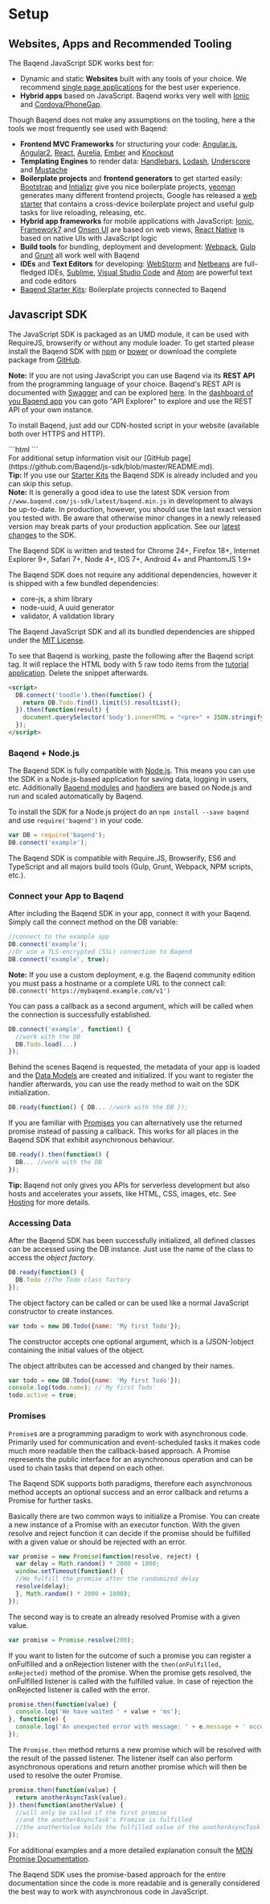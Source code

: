 # Setup

## Websites, Apps and Recommended Tooling

The Baqend JavaScript SDK works best for:

- Dynamic and static **Websites** built with any tools of your choice. We recommend [single page applications](https://en.wikipedia.org/wiki/Single-page_application) for the best user experience.
- **Hybrid apps** based on JavaScript. Baqend works very well with [Ionic](http://ionic.io/) and [Cordova/PhoneGap](https://cordova.apache.org/).

Though Baqend does not make any assumptions on the tooling, here a the tools we most frequently see used with Baqend:

- **Frontend MVC Frameworks** for structuring your code: [Angular.js](https://angularjs.org/), [Angular2](https://angular.io/), [React](https://facebook.github.io/react/), [Aurelia](http://aurelia.io/), [Ember](http://emberjs.com/) and [Knockout](http://knockoutjs.com/)
- **Templating Engines** to render data: [Handlebars](http://handlebarsjs.com/), [Lodash](https://lodash.com/), [Underscore](http://underscorejs.org/) and [Mustache](https://github.com/janl/mustache.js/)
- **Boilerplate projects** and **frontend generators** to get started easily: [Bootstrap](http://getbootstrap.com/) and [Intializr](http://www.initializr.com/) give you nice boilerplate projects, [yeoman](http://yeoman.io/) generates many different frontend projects, Google has released a [web starter](https://developers.google.com/web/tools/starter-kit/) that contains a cross-device boilerplate project and useful gulp tasks for live reloading, releasing, etc.
- **Hybrid app frameworks** for mobile applications with JavaScript: [Ionic](http://ionic.io/), [Framework7](http://framework7.io/) and [Onsen UI](https://onsen.io/) are based on web views, [React Native](https://facebook.github.io/react-native/) is based on native UIs with JavaScript logic
- **Build tools** for bundling, deployment and development: [Webpack](https://github.com/webpack/webpack), [Gulp](http://gulpjs.com/) and [Grunt](http://gruntjs.com/) all work well with Baqend
- **IDEs** and **Text Editors** for developing: [WebStorm](https://www.jetbrains.com/webstorm/) and [Netbeans](https://netbeans.org/) are full-fledged IDEs, [Sublime](https://www.sublimetext.com/), [Visual Studio Code](https://code.visualstudio.com) and [Atom](https://atom.io/) are powerful text and code editors
- [Baqend Starter Kits](/starters): Boilerplate projects connected to Baqend


## Javascript SDK

The JavaScript SDK is packaged as an UMD module, it can be used with RequireJS, browserify or without any module loader.
To get started please install the Baqend SDK with [npm](https://www.npmjs.com/package/baqend) or [bower](https://libraries.io/bower/baqend) or 
download the complete package from [GitHub](https://github.com/Baqend/js-sdk/releases/latest).

<div class="note"><strong>Note:</strong> If you are not using JavaScript you can use Baqend via its <b>REST API</b> from the programming language of your choice. Baqend's REST API is documented with <a href="http://swagger.io/">Swagger</a> and can be explored <a href="https://dashboard.baqend.com/swagger-ui/?url=https%3A%2F%2Ftoodle.app.baqend.com%2Fv1%2Fspec&#/crud">here</a>. In the <a href="https://dashboard.baqend.com/">dashboard of you Baqend app</a> you can goto "API Explorer" to explore and use the REST API of your own instance.</div>

To install Baqend, just add our CDN-hosted script in your website (available both over HTTPS and HTTP).
<div class="release">
```html
<script src="//www.baqend.com/js-sdk/latest/baqend.min.js"></script>
```
</div>
For additional setup information visit our [GitHub page](https://github.com/Baqend/js-sdk/blob/master/README.md).

<div class="tip"><strong>Tip:</strong>
If you use our <a href="./starters">Starter Kits</a> the Baqend SDK is already included and you can skip this setup.</div>

<div class="note"><strong>Note:</strong>
It is generally a good idea to use the latest SDK version from <code>//www.baqend.com/js-sdk/latest/baqend.min.js</code> in development to always be up-to-date. In production, however, you should use the last exact version you tested with. Be aware that otherwise minor changes in a newly released version may break parts of your production application. See our <a href="https://github.com/Baqend/js-sdk/blob/master/CHANGELOG.md">latest changes</a> to the SDK.</div>


The Baqend SDK is written and tested for Chrome 24+, Firefox 18+, Internet Explorer 9+, Safari 7+, Node 4+, IOS 7+, Android 4+ and PhantomJS 1.9+


The Baqend SDK does not require any additional dependencies, however it is shipped with a few bundled dependencies:

- core-js, a shim library
- node-uuid, A uuid generator
- validator, A validation library


The Baqend JavaScript SDK and all its bundled dependencies are shipped under the
[MIT License](https://github.com/Baqend/js-sdk/blob/master/LICENSE.md).

To see that Baqend is working, paste the following after the Baqend script tag. It will replace the HTML body with 5 raw todo items from the [tutorial application](https://www.baqend.com/tutorial.html). Delete the snippet afterwards.
```html
<script>
  DB.connect('toodle').then(function() {
    return DB.Todo.find().limit(5).resultList();
  }).then(function(result) {
    document.querySelector('body').innerHTML = "<pre>" + JSON.stringify(result, null, " ") + "</pre>";
  });
</script>
```

### Baqend + Node.js

The Baqend SDK is fully compatible with [Node.js](https://nodejs.org/en/). This means you can use the SDK in a Node.js-based application for saving data, logging in users, etc. Additionally [Baqend modules]() and [handlers]() are based on Node.js and run and scaled automatically by Baqend.

To install the SDK for a Node.js project do an `npm install --save baqend` and use `require('baqend')` in your code.

```js
var DB = require('baqend');
DB.connect('example');
```

The Baqend SDK is compatible with Require.JS, Browserify, ES6 and TypeScript and all majors build tools (Gulp, Grunt, Webpack, NPM scripts, etc.).

### Connect your App to Baqend

After including the Baqend SDK in your app, connect it with your Baqend. Simply call the connect
method on the DB variable:
```js
//connect to the example app
DB.connect('example');
//Or use a TLS-encrypted (SSL) connection to Baqend
DB.connect('example', true);
```

<div class="note"><strong>Note:</strong> If you use a custom deployment, e.g. the Baqend community edition you must pass a hostname or a complete URL
to the connect call: <code>DB.connect('https://mybaqend.example.com/v1')</code></div>

You can pass a callback as a second argument, which will be called when the connection is successfully established.
```js
DB.connect('example', function() {
  //work with the DB
  DB.Todo.load(...)
});
```

Behind the scenes Baqend is requested, the metadata of your app is loaded and the [Data Models](../schema) are created and initialized.
If you want to register the handler afterwards, you can use the ready method to wait on the SDK initialization.
```js
DB.ready(function() { DB... //work with the DB });
```

If you are familiar with [Promises](../setup#promises) you can alternatively use the returned promise instead of passing 
a callback. This works for all places in the Baqend SDK that exhibit asynchronous behaviour.
```js
DB.ready().then(function() {
  DB... //work with the DB
});
```

<div class="tip"><strong>Tip:</strong> Baqend not only gives you APIs for serverless development but also hosts and accelerates your assets, like HTML, CSS, images, etc. See <a href="#hosting">Hosting</a> for more details.</div>

### Accessing Data

After the Baqend SDK has been successfully initialized, all defined classes can be accessed using the DB instance. 
Just use the name of the class to access the *object factory*.
```js
DB.ready(function() {
  DB.Todo //The Todo class factory
});
```

The object factory can be called or can be used like a normal JavaScript constructor to create instances.
```js
var todo = new DB.Todo({name: 'My first Todo'});
```
The constructor accepts one optional argument, which is a (JSON-)object containing the initial values of the object.

The object attributes can be accessed and changed by their names.
```js
var todo = new DB.Todo({name: 'My first Todo'});
console.log(todo.name); //'My first Todo'
todo.active = true;
```

### Promises

`Promise`s are a programming paradigm to work with asynchronous code. Primarily used for communication and 
event-scheduled tasks it makes code much more readable then the callback-based approach. A Promise represents the 
public interface for
an asynchronous operation and can be used to chain tasks that depend on each other.

The Baqend SDK supports both paradigms, therefore each asynchronous method accepts an optional success and an error
callback and returns a Promise for further tasks.

Basically there are two common ways to initialize a Promise. You can create a new instance of a Promise with an executor
function. With the given resolve and reject function it can decide if the promise should be fulfilled with a given
value or should be rejected with an error.
```js
var promise = new Promise(function(resolve, reject) {
  var delay = Math.random() * 2000 + 1000;
  window.setTimeout(function() {
  //We fulfill the promise after the randomized delay
  resolve(delay);
  }, Math.random() * 2000 + 1000);
});
```

The second way is to create an already resolved Promise with a given value.
```js
var promise = Promise.resolve(200);
```

If you want to listen for the outcome of such a promise you can register a onFulfilled and a onRejection listener with
 the `then(onFulfilled, onRejected)` method of the promise. When the promise gets resolved, the onFulfilled listener is
called with the fulfilled value. In case of rejection the onRejected listener is called with the error.
```js
promise.then(function(value) {
  console.log('We have waited ' + value + 'ms');
}, function(e) {
  console.log('An unexpected error with message: ' + e.message + ' occurred.');
});
```

The `Promise.then` method returns a new promise which will be resolved with the result of the passed listener.
The listener itself can also perform asynchronous operations and return another promise which will then be used to 
resolve the outer Promise.
```js
promise.then(function(value) {
  return anotherAsyncTask(value);
}).then(function(anotherValue) {
  //will only be called if the first promise 
  //and the anotherAsyncTask's Promise is fulfilled
  //the anotherValue holds the fulfilled value of the anotherAsyncTask
});
```

For additional examples and a more detailed explanation consult the [MDN Promise Documentation](https://developer.mozilla.org/en-US/docs/Web/JavaScript/Reference/Global_Objects/Promise).

The Baqend SDK uses the promise-based approach for the entire documentation since the code is more readable and is
 generally considered the best way to work with asynchronous code in JavaScript.
